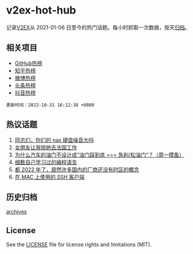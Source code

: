# v2ex-hot-hub

 记录[V2EX](https://www.v2ex.com/)从 2021-01-06 日至今的热门话题。每小时抓取一次数据，按天[归档](archives)。
 
 ## 相关项目

- [GitHub热榜](https://github.com/snaildev/github-hot-hub)
- [知乎热榜](https://github.com/snaildev/zhihu-hot-hub)
- [微博热榜](https://github.com/snaildev/weibo-hot-hub)
- [头条热榜](https://github.com/snaildev/toutiao-hot-hub)
- [抖音热榜](https://github.com/snaildev/douyin-hot-hub)


 `更新时间：2022-10-31 16:12:38 +0800`

## 热议话题

1. [同志们，你们的 nas 硬盘噪音大吗](https://www.v2ex.com/t/891332)
1. [女朋友让我陪她去法国工作](https://www.v2ex.com/t/891341)
1. [为什么汽车的油门不设计成“油门踩到底 === 急刹/松油门”？（周一摸鱼）](https://www.v2ex.com/t/891394)
1. [细数自己学习过的编程语言](https://www.v2ex.com/t/891197)
1. [都 2022 年了，居然许多国内的厂商还没有时区的概念](https://www.v2ex.com/t/891242)
1. [在 MAC 上使用的 SSH 客户端](https://www.v2ex.com/t/891314)

## 历史归档

[archives](archives)

## License

See the [LICENSE](LICENSE) file for license rights and limitations (MIT).
